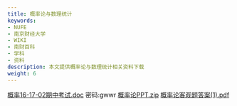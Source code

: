 ```yaml
---
title: 概率论与数理统计
keywords:
- NUFE
- 南京财经大学
- WIKI
- 南财百科
- 学科
- 资料
description: 本文提供概率论与数理统计相关资料下载
weight: 6
---
```

[概率16-17-02期中考试.doc](https://wwqk.lanzouq.com/iqoRF18o54ud) 密码:gwwr
[概率论PPT.zip](https://wwqk.lanzouq.com/i6exu18o55fe)
[概率论客观题答案(1).pdf](https://wwqk.lanzouq.com/in1lq18o55gf)
